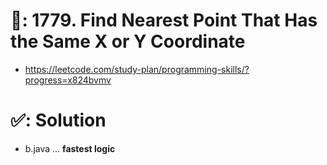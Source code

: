 # 📄: 1779. Find Nearest Point That Has the Same X or Y Coordinate

- https://leetcode.com/study-plan/programming-skills/?progress=x824bvmv

# ✅: Solution

- b.java ... **fastest logic**
